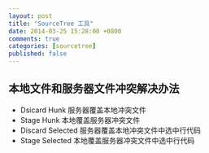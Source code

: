 ```yaml
---
layout: post
title: "SourceTree 工具"
date: 2014-03-25 15:28:00 +0800
comments: true
categories: [sourcetree]
published: false
---
```



## 本地文件和服务器文件冲突解决办法

* Dsicard Hunk 服务器覆盖本地冲突文件
* Stage Hunk 本地覆盖服务器冲突文件
* Discard Selected 服务器覆盖本地冲突文件中选中行代码
* Stage Selected 本地覆盖服务器冲突文件中选中行代码

<!-- more -->